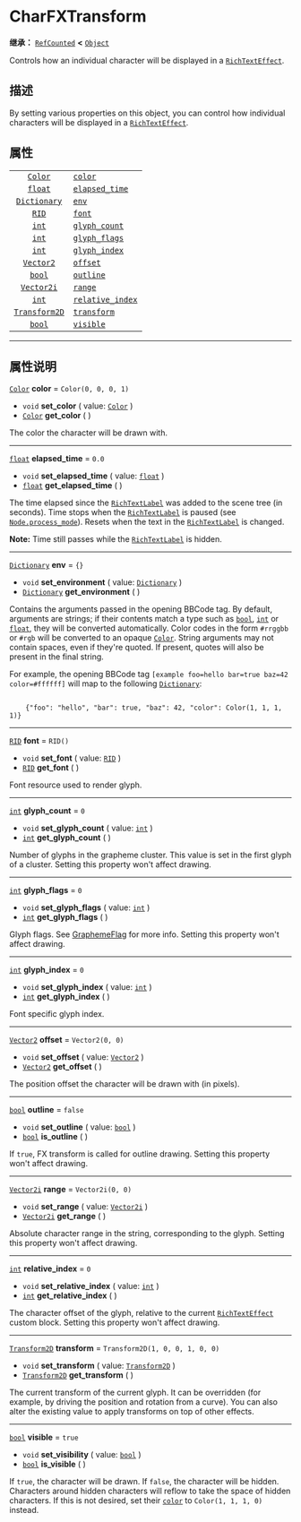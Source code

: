 <!-- ⚠ 请勿编辑本文件 ⚠ -->
<!-- 本文档使用脚本从 WeDot 引擎源码仓库生成。 -->
<!-- 生成脚本：https://github.com/WeDot-Engine/WeDot/tree/4.3/doc/tools/make_md.py； -->
<!-- 原文件：https://github.com/WeDot-Engine/WeDot/tree/4.3/doc/classes/CharFXTransform.xml。 -->

<div id="_class_charfxtransform"></div>

# CharFXTransform

**继承：** [`RefCounted`](class_refcounted.md) **<** [`Object`](class_object.md)

Controls how an individual character will be displayed in a [`RichTextEffect`](class_richtexteffect.md).

## 描述

By setting various properties on this object, you can control how individual characters will be displayed in a [`RichTextEffect`](class_richtexteffect.md).

## 属性

|||
|:-:|:--|
| [`Color`](class_color.md)             | [`color`](#class_charfxtransform_property_color)                   | ``Color(0, 0, 0, 1)``             |
| [`float`](class_float.md)             | [`elapsed_time`](#class_charfxtransform_property_elapsed_time)     | ``0.0``                           |
| [`Dictionary`](class_dictionary.md)   | [`env`](#class_charfxtransform_property_env)                       | ``{}``                            |
| [`RID`](class_rid.md)                 | [`font`](#class_charfxtransform_property_font)                     | ``RID()``                         |
| [`int`](class_int.md)                 | [`glyph_count`](#class_charfxtransform_property_glyph_count)       | ``0``                             |
| [`int`](class_int.md)                 | [`glyph_flags`](#class_charfxtransform_property_glyph_flags)       | ``0``                             |
| [`int`](class_int.md)                 | [`glyph_index`](#class_charfxtransform_property_glyph_index)       | ``0``                             |
| [`Vector2`](class_vector2.md)         | [`offset`](#class_charfxtransform_property_offset)                 | ``Vector2(0, 0)``                 |
| [`bool`](class_bool.md)               | [`outline`](#class_charfxtransform_property_outline)               | ``false``                         |
| [`Vector2i`](class_vector2i.md)       | [`range`](#class_charfxtransform_property_range)                   | ``Vector2i(0, 0)``                |
| [`int`](class_int.md)                 | [`relative_index`](#class_charfxtransform_property_relative_index) | ``0``                             |
| [`Transform2D`](class_transform2d.md) | [`transform`](#class_charfxtransform_property_transform)           | ``Transform2D(1, 0, 0, 1, 0, 0)`` |
| [`bool`](class_bool.md)               | [`visible`](#class_charfxtransform_property_visible)               | ``true``                          |

<!-- rst-class:: classref-section-separator -->

---

## 属性说明

<div id="_class_charfxtransform_property_color"></div>

[`Color`](class_color.md) **color** = ``Color(0, 0, 0, 1)`` <div id="class_charfxtransform_property_color"></div>

- `void` **set_color** ( value: [`Color`](class_color.md) )
- [`Color`](class_color.md) **get_color** ( )

The color the character will be drawn with.

<!-- rst-class:: classref-item-separator -->

---

<div id="_class_charfxtransform_property_elapsed_time"></div>

[`float`](class_float.md) **elapsed_time** = ``0.0`` <div id="class_charfxtransform_property_elapsed_time"></div>

- `void` **set_elapsed_time** ( value: [`float`](class_float.md) )
- [`float`](class_float.md) **get_elapsed_time** ( )

The time elapsed since the [`RichTextLabel`](class_richtextlabel.md) was added to the scene tree (in seconds). Time stops when the [`RichTextLabel`](class_richtextlabel.md) is paused (see [`Node.process_mode`](#class_node_property_process_mode)). Resets when the text in the [`RichTextLabel`](class_richtextlabel.md) is changed.

 **Note:** Time still passes while the [`RichTextLabel`](class_richtextlabel.md) is hidden.

<!-- rst-class:: classref-item-separator -->

---

<div id="_class_charfxtransform_property_env"></div>

[`Dictionary`](class_dictionary.md) **env** = ``{}`` <div id="class_charfxtransform_property_env"></div>

- `void` **set_environment** ( value: [`Dictionary`](class_dictionary.md) )
- [`Dictionary`](class_dictionary.md) **get_environment** ( )

Contains the arguments passed in the opening BBCode tag. By default, arguments are strings; if their contents match a type such as [`bool`](class_bool.md), [`int`](class_int.md) or [`float`](class_float.md), they will be converted automatically. Color codes in the form `#rrggbb` or `#rgb` will be converted to an opaque [`Color`](class_color.md). String arguments may not contain spaces, even if they're quoted. If present, quotes will also be present in the final string.

For example, the opening BBCode tag `[example foo=hello bar=true baz=42 color=#ffffff]` will map to the following [`Dictionary`](class_dictionary.md):

```

    {"foo": "hello", "bar": true, "baz": 42, "color": Color(1, 1, 1, 1)}
```



<!-- rst-class:: classref-item-separator -->

---

<div id="_class_charfxtransform_property_font"></div>

[`RID`](class_rid.md) **font** = ``RID()`` <div id="class_charfxtransform_property_font"></div>

- `void` **set_font** ( value: [`RID`](class_rid.md) )
- [`RID`](class_rid.md) **get_font** ( )

Font resource used to render glyph.

<!-- rst-class:: classref-item-separator -->

---

<div id="_class_charfxtransform_property_glyph_count"></div>

[`int`](class_int.md) **glyph_count** = ``0`` <div id="class_charfxtransform_property_glyph_count"></div>

- `void` **set_glyph_count** ( value: [`int`](class_int.md) )
- [`int`](class_int.md) **get_glyph_count** ( )

Number of glyphs in the grapheme cluster. This value is set in the first glyph of a cluster. Setting this property won't affect drawing.

<!-- rst-class:: classref-item-separator -->

---

<div id="_class_charfxtransform_property_glyph_flags"></div>

[`int`](class_int.md) **glyph_flags** = ``0`` <div id="class_charfxtransform_property_glyph_flags"></div>

- `void` **set_glyph_flags** ( value: [`int`](class_int.md) )
- [`int`](class_int.md) **get_glyph_flags** ( )

Glyph flags. See [GraphemeFlag](#enum_textserver_graphemeflag) for more info. Setting this property won't affect drawing.

<!-- rst-class:: classref-item-separator -->

---

<div id="_class_charfxtransform_property_glyph_index"></div>

[`int`](class_int.md) **glyph_index** = ``0`` <div id="class_charfxtransform_property_glyph_index"></div>

- `void` **set_glyph_index** ( value: [`int`](class_int.md) )
- [`int`](class_int.md) **get_glyph_index** ( )

Font specific glyph index.

<!-- rst-class:: classref-item-separator -->

---

<div id="_class_charfxtransform_property_offset"></div>

[`Vector2`](class_vector2.md) **offset** = ``Vector2(0, 0)`` <div id="class_charfxtransform_property_offset"></div>

- `void` **set_offset** ( value: [`Vector2`](class_vector2.md) )
- [`Vector2`](class_vector2.md) **get_offset** ( )

The position offset the character will be drawn with (in pixels).

<!-- rst-class:: classref-item-separator -->

---

<div id="_class_charfxtransform_property_outline"></div>

[`bool`](class_bool.md) **outline** = ``false`` <div id="class_charfxtransform_property_outline"></div>

- `void` **set_outline** ( value: [`bool`](class_bool.md) )
- [`bool`](class_bool.md) **is_outline** ( )

If `true`, FX transform is called for outline drawing. Setting this property won't affect drawing.

<!-- rst-class:: classref-item-separator -->

---

<div id="_class_charfxtransform_property_range"></div>

[`Vector2i`](class_vector2i.md) **range** = ``Vector2i(0, 0)`` <div id="class_charfxtransform_property_range"></div>

- `void` **set_range** ( value: [`Vector2i`](class_vector2i.md) )
- [`Vector2i`](class_vector2i.md) **get_range** ( )

Absolute character range in the string, corresponding to the glyph. Setting this property won't affect drawing.

<!-- rst-class:: classref-item-separator -->

---

<div id="_class_charfxtransform_property_relative_index"></div>

[`int`](class_int.md) **relative_index** = ``0`` <div id="class_charfxtransform_property_relative_index"></div>

- `void` **set_relative_index** ( value: [`int`](class_int.md) )
- [`int`](class_int.md) **get_relative_index** ( )

The character offset of the glyph, relative to the current [`RichTextEffect`](class_richtexteffect.md) custom block. Setting this property won't affect drawing.

<!-- rst-class:: classref-item-separator -->

---

<div id="_class_charfxtransform_property_transform"></div>

[`Transform2D`](class_transform2d.md) **transform** = ``Transform2D(1, 0, 0, 1, 0, 0)`` <div id="class_charfxtransform_property_transform"></div>

- `void` **set_transform** ( value: [`Transform2D`](class_transform2d.md) )
- [`Transform2D`](class_transform2d.md) **get_transform** ( )

The current transform of the current glyph. It can be overridden (for example, by driving the position and rotation from a curve). You can also alter the existing value to apply transforms on top of other effects.

<!-- rst-class:: classref-item-separator -->

---

<div id="_class_charfxtransform_property_visible"></div>

[`bool`](class_bool.md) **visible** = ``true`` <div id="class_charfxtransform_property_visible"></div>

- `void` **set_visibility** ( value: [`bool`](class_bool.md) )
- [`bool`](class_bool.md) **is_visible** ( )

If `true`, the character will be drawn. If `false`, the character will be hidden. Characters around hidden characters will reflow to take the space of hidden characters. If this is not desired, set their [`color`](#class_charfxtransform_property_color) to `Color(1, 1, 1, 0)` instead.

[^virtual]: 本方法通常需要用户覆盖才能生效。
[^const]: 本方法无副作用，不会修改该实例的任何成员变量。
[^vararg]: 本方法除了能接受在此处描述的参数外，还能够继续接受任意数量的参数。
[^constructor]: 本方法用于构造某个类型。
[^static]: 调用本方法无需实例，可直接使用类名进行调用。
[^operator]: 本方法描述的是使用本类型作为左操作数的有效运算符。
[^bitfield]: 这个值是由下列位标志构成位掩码的整数。
[^void]: 无返回值。
